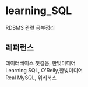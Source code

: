 # learning_SQL
RDBMS 관련 공부정리

## 레퍼런스   
데이터베이스 첫걸음, 한빛미디어   
Learning SQL, O'Reily,한빛미디어    
Real MySQL, 위키북스   
